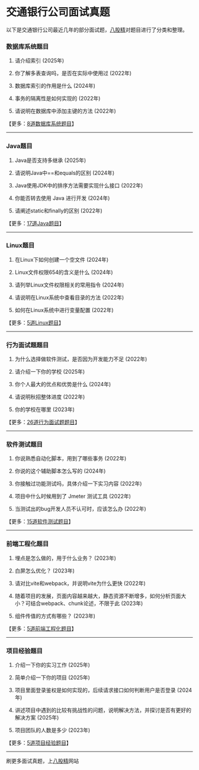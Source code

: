# 交通银行公司面试真题

以下是交通银行公司最近几年的部分面试题，[八股精](https://www.bagujing.com)对题目进行了分类和整理。

### 数据库系统题目

1. 请介绍索引 (2025年) 

2. 你了解多表查询吗，是否在实际中使用过 (2022年) 

3. 数据库索引的作用是什么 (2024年) 

4. 事务的隔离性是如何实现的 (2022年) 

5. 请说明在数据库中添加主键的方法 (2022年) 

【更多：[8道数据库系统题目](https://www.bagujing.com/companies)】


---

### Java题目

1. Java是否支持多继承 (2025年) 

2. 请说明Java中==和equals的区别 (2024年) 

3. Java使用JDK中的排序方法需要实现什么接口 (2022年) 

4. 你能否转去使用 Java 进行开发 (2024年) 

5. 请阐述static和finally的区别 (2022年) 

【更多：[17道Java题目](https://www.bagujing.com/companies)】


---

### Linux题目

1. 在Linux下如何创建一个空文件 (2024年) 

2. Linux文件权限654的含义是什么 (2024年) 

3. 请列举Linux文件权限相关的常用指令 (2024年) 

4. 请说明在Linux系统中查看目录的方法 (2022年) 

5. 如何在Linux系统中进行变量配置 (2022年) 

【更多：[5道Linux题目](https://www.bagujing.com/companies)】


---

### 行为面试题题目

1. 为什么选择做软件测试，是否因为开发能力不足 (2022年) 

2. 请介绍一下你的学校 (2025年) 

3. 你个人最大的优点和优势是什么 (2024年) 

4. 请说明秋招整体进度 (2022年) 

5. 你的学校在哪里 (2023年) 

【更多：[26道行为面试题题目](https://www.bagujing.com/companies)】


---

### 软件测试题目

1. 你说熟悉自动化脚本，用到了哪些事务 (2022年) 

2. 你说的这个辅助脚本怎么写的 (2024年) 

3. 你接触过功能测试吗，具体介绍一下实习内容 (2022年) 

4. 项目中什么时候用到了 Jmeter 测试工具 (2022年) 

5. 当测试出的bug开发人员不认可时，应该怎么办 (2022年) 

【更多：[15道软件测试题目](https://www.bagujing.com/companies)】


---

### 前端工程化题目

1. 埋点是怎么做的，用于什么业务？ (2023年) 

2. 白屏怎么优化？ (2023年) 

3. 请对比vite和webpack，并说明vite为什么更快 (2022年) 

4. 随着项目的发展，页面内容越来越大，静态资源不断增多，如何分析页面大小？可结合webpack、chunk论述，不限于此 (2023年) 

5. 组件传值的方式有哪些？ (2023年) 

【更多：[5道前端工程化题目](https://www.bagujing.com/companies)】


---

### 项目经验题目

1. 介绍一下你的实习工作 (2025年) 

2. 简单介绍一下你的项目 (2025年) 

3. 项目里面登录鉴权是如何实现的，后续请求接口如何判断用户是否登录 (2024年) 

4. 讲述项目中遇到的比较有挑战性的问题，说明解决方法，并探讨是否有更好的解决方案 (2025年) 

5. 项目团队的人数是多少 (2023年) 

【更多：[5道项目经验题目](https://www.bagujing.com/companies)】


---

刷更多面试真题，上[八股精](https://www.bagujing.com)网站